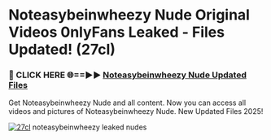 # Noteasybeinwheezy Nude Original Videos 0nlyFans Leaked - Files Updated! (27cl)

<h3>🔴 CLICK HERE 🌐==►► <a href="https://tinyurl.com/yc6ubb5a" rel="nofollow">Noteasybeinwheezy Nude Updated Files</a></h3>

Get Noteasybeinwheezy Nude and all content. Now you can access all videos and pictures of Noteasybeinwheezy Nude. New Updated Files 2025!

[![27cl](https://i.imgur.com/7eu0CRL.gif)](https://tinyurl.com/yc6ubb5a)
noteasybeinwheezy leaked nudes